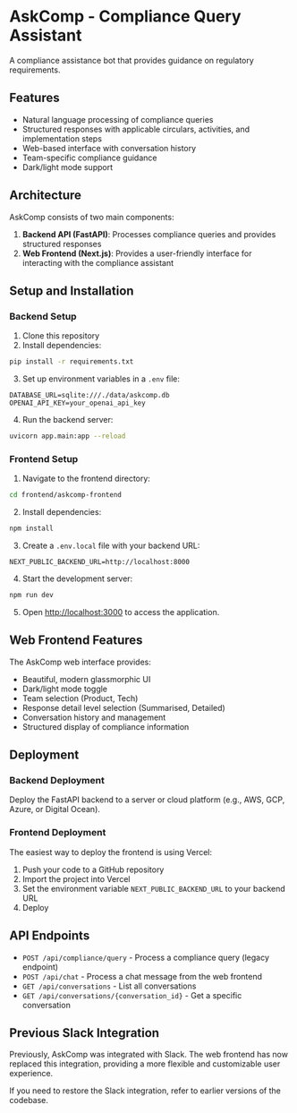 # AskComp - Compliance Query Assistant

A compliance assistance bot that provides guidance on regulatory requirements.

## Features

- Natural language processing of compliance queries
- Structured responses with applicable circulars, activities, and implementation steps
- Web-based interface with conversation history
- Team-specific compliance guidance
- Dark/light mode support

## Architecture

AskComp consists of two main components:

1. **Backend API (FastAPI)**: Processes compliance queries and provides structured responses
2. **Web Frontend (Next.js)**: Provides a user-friendly interface for interacting with the compliance assistant

## Setup and Installation

### Backend Setup

1. Clone this repository
2. Install dependencies:

```bash
pip install -r requirements.txt
```

3. Set up environment variables in a `.env` file:

```
DATABASE_URL=sqlite:///./data/askcomp.db
OPENAI_API_KEY=your_openai_api_key
```

4. Run the backend server:

```bash
uvicorn app.main:app --reload
```

### Frontend Setup

1. Navigate to the frontend directory:

```bash
cd frontend/askcomp-frontend
```

2. Install dependencies:

```bash
npm install
```

3. Create a `.env.local` file with your backend URL:

```
NEXT_PUBLIC_BACKEND_URL=http://localhost:8000
```

4. Start the development server:

```bash
npm run dev
```

5. Open [http://localhost:3000](http://localhost:3000) to access the application.

## Web Frontend Features

The AskComp web interface provides:

- Beautiful, modern glassmorphic UI
- Dark/light mode toggle
- Team selection (Product, Tech)
- Response detail level selection (Summarised, Detailed)
- Conversation history and management
- Structured display of compliance information

## Deployment

### Backend Deployment

Deploy the FastAPI backend to a server or cloud platform (e.g., AWS, GCP, Azure, or Digital Ocean).

### Frontend Deployment

The easiest way to deploy the frontend is using Vercel:

1. Push your code to a GitHub repository
2. Import the project into Vercel
3. Set the environment variable `NEXT_PUBLIC_BACKEND_URL` to your backend URL
4. Deploy

## API Endpoints

- `POST /api/compliance/query` - Process a compliance query (legacy endpoint)
- `POST /api/chat` - Process a chat message from the web frontend
- `GET /api/conversations` - List all conversations
- `GET /api/conversations/{conversation_id}` - Get a specific conversation

## Previous Slack Integration

Previously, AskComp was integrated with Slack. The web frontend has now replaced this integration, providing a more flexible and customizable user experience.

If you need to restore the Slack integration, refer to earlier versions of the codebase. 